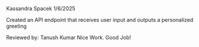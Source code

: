 Kassandra Spacek
1/6/2025

Created an API endpoint that receives user input and outputs a personalized greeting


Reviewed by: Tanush Kumar Nice Work. Good Job!
